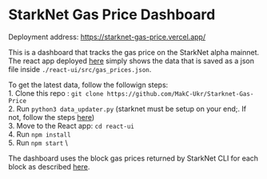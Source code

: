 # StarkNet Gas Price Dashboard

Deployment address: https://starknet-gas-price.vercel.app/

This is a dashboard that tracks the gas price on the StarkNet alpha mainnet. The react app deployed [here](https://starknet-gas-price.vercel.app/) simply shows the data that is saved as a json file inside `./react-ui/src/gas_prices.json`. 

To get the latest data, follow the followign steps: \
    1. Clone this repo : `git clone https://github.com/MakC-Ukr/Starknet-Gas-Price`\
    2.  Run `python3 data_updater.py` (starknet must be setup on your end;. If not, follow the steps [here](https://starknet.io/docs/quickstart.html))\
    3.  Move to the React app: `cd react-ui`\
    4.  Run `npm install`\
    5.  Run `npm start` \

The dashboard uses the block gas prices returned by StarkNet CLI for each block as described [here](https://starknet.io/docs/hello_starknet/cli.html).
